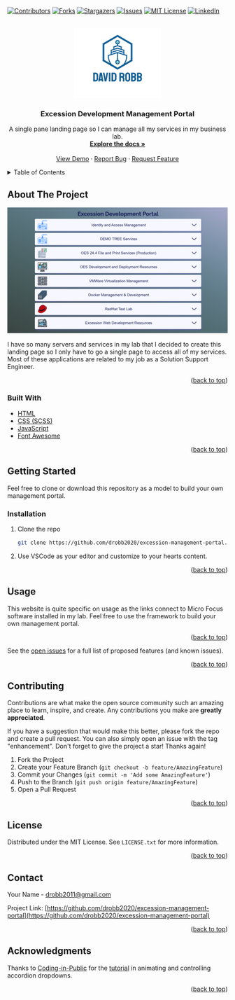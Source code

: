 <div id="top"></div>
<!--
*** Thanks for checking out the Best-README-Template. If you have a suggestion
*** that would make this better, please fork the repo and create a pull request
*** or simply open an issue with the tag "enhancement".
*** Don't forget to give the project a star!
*** Thanks again! Now go create something AMAZING! :D
-->

<!-- PROJECT SHIELDS -->
<!--
*** I'm using markdown "reference style" links for readability.
*** Reference links are enclosed in brackets [ ] instead of parentheses ( ).
*** See the bottom of this document for the declaration of the reference variables
*** for contributors-url, forks-url, etc. This is an optional, concise syntax you may use.
*** https://www.markdownguide.org/basic-syntax/#reference-style-links
-->

[![Contributors][contributors-shield]][contributors-url]
[![Forks][forks-shield]][forks-url]
[![Stargazers][stars-shield]][stars-url]
[![Issues][issues-shield]][issues-url]
[![MIT License][license-shield]][license-url]
[![LinkedIn][linkedin-shield]][linkedin-url]

<!-- PROJECT LOGO -->
<br />
<div align="center">
  <a href="https://github.com/drobb2020/excession-management-portal">
    <img src="images/logo.png" alt="Logo" width="200">
  </a>

  <h3 align="center">Excession Development Management Portal</h3>

  <p align="center">
    A single pane landing page so I can manage all my services in my business lab.
    <br />
    <a href="https://github.com/drobb2020/excession-management-portal"><strong>Explore the docs »</strong></a>
    <br />
    <br />
    <a href="https://github.com/drobb2020/excession-management-portal">View Demo</a>
    ·
    <a href="https://github.com/drobb2020/excession-management-portal/issues">Report Bug</a>
    ·
    <a href="https://github.com/drobb2020/excession-management-portal/issues">Request Feature</a>
  </p>
</div>

<!-- TABLE OF CONTENTS -->
<details>
  <summary>Table of Contents</summary>
  <ol>
    <li>
      <a href="#about-the-project">About The Project</a>
      <ul>
        <li><a href="#built-with">Built With</a></li>
      </ul>
    </li>
    <li>
      <a href="#getting-started">Getting Started</a>
      <ul>
        <li><a href="#prerequisites">Prerequisites</a></li>
        <li><a href="#installation">Installation</a></li>
      </ul>
    </li>
    <li><a href="#usage">Usage</a></li>
    <li><a href="#contributing">Contributing</a></li>
    <li><a href="#license">License</a></li>
    <li><a href="#contact">Contact</a></li>
    <li><a href="#acknowledgments">Acknowledgments</a></li>
  </ol>
</details>

<!-- ABOUT THE PROJECT -->

## About The Project

[![Excession Management Portal][product-screenshot]](https://excs-s5130.excession.org)

I have so many servers and services in my lab that I decided to create this landing page so I only have to go a single page to access all of my services. Most of these applications are related to my job as a Solution Support Engineer.

<p align="right">(<a href="#top">back to top</a>)</p>

### Built With

- [HTML](https://developer.mozilla.org/en-US/docs/Glossary/HTML5)
- [CSS (SCSS)](https://sass-lang.com/)
- [JavaScript](https://www.javascript.com/)
- [Font Awesome](https://fontawesome.com)

<p align="right">(<a href="#top">back to top</a>)</p>

<!-- GETTING STARTED -->

## Getting Started

Feel free to clone or download this repository as a model to build your own management portal.

### Installation

1. Clone the repo

   ```sh
   git clone https://github.com/drobb2020/excession-management-portal.git
   ```

2. Use VSCode as your editor and customize to your hearts content.

<p align="right">(<a href="#top">back to top</a>)</p>

<!-- USAGE EXAMPLES -->

## Usage

This website is quite specific on usage as the links connect to Micro Focus software installed in my lab. Feel free to use the framework to build your own management portal.

<p align="right">(<a href="#top">back to top</a>)</p>

See the [open issues](https://github.com/drobb2020/excession-management-portal/issues) for a full list of proposed features (and known issues).

<p align="right">(<a href="#top">back to top</a>)</p>

<!-- CONTRIBUTING -->

## Contributing

Contributions are what make the open source community such an amazing place to learn, inspire, and create. Any contributions you make are **greatly appreciated**.

If you have a suggestion that would make this better, please fork the repo and create a pull request. You can also simply open an issue with the tag "enhancement".
Don't forget to give the project a star! Thanks again!

1. Fork the Project
2. Create your Feature Branch (`git checkout -b feature/AmazingFeature`)
3. Commit your Changes (`git commit -m 'Add some AmazingFeature'`)
4. Push to the Branch (`git push origin feature/AmazingFeature`)
5. Open a Pull Request

<p align="right">(<a href="#top">back to top</a>)</p>

<!-- LICENSE -->

## License

Distributed under the MIT License. See `LICENSE.txt` for more information.

<p align="right">(<a href="#top">back to top</a>)</p>

<!-- CONTACT -->

## Contact

Your Name - drobb2011@gmail.com

Project Link: [https://github.com/drobb2020/excession-management-portal](https://github.com/drobb2020/excession-management-portal)

<p align="right">(<a href="#top">back to top</a>)</p>

<!-- ACKNOWLEDGMENTS -->

## Acknowledgments

Thanks to [Coding-in-Public](https://www.youtube.com/@CodinginPublic) for the [tutorial](https://www.youtube.com/watch?v=AxD9slgNDJI&t=9s) in animating and controlling accordion dropdowns.

<p align="right">(<a href="#top">back to top</a>)</p>

<!-- MARKDOWN LINKS & IMAGES -->
<!-- https://www.markdownguide.org/basic-syntax/#reference-style-links -->

[contributors-shield]: https://img.shields.io/github/contributors/drobb2020/excession-management-portal.svg?style=for-the-badge
[contributors-url]: https://github.com/drobb2020/excession-management-portal/graphs/contributors
[forks-shield]: https://img.shields.io/github/forks/drobb2020/excession-management-portal.svg?style=for-the-badge
[forks-url]: https://github.com/drobb2020/excession-management-portal/network/members
[stars-shield]: https://img.shields.io/github/stars/drobb2020/excession-management-portal.svg?style=for-the-badge
[stars-url]: https://github.com/drobb2020/excession-management-portal/stargazers
[issues-shield]: https://img.shields.io/github/issues/drobb2020/excession-management-portal.svg?style=for-the-badge
[issues-url]: https://github.com/drobb2020/excession-management-portal/issues
[license-shield]: https://img.shields.io/github/license/drobb2020/excession-management-portal.svg?style=for-the-badge
[license-url]: https://github.com/drobb2020/excession-management-portal/blob/master/LICENSE.txt
[linkedin-shield]: https://img.shields.io/badge/-LinkedIn-black.svg?style=for-the-badge&logo=linkedin&colorB=555
[linkedin-url]: https://linkedin.com/in/othneildrew
[product-screenshot]: images/Screenshot2025-01.png
